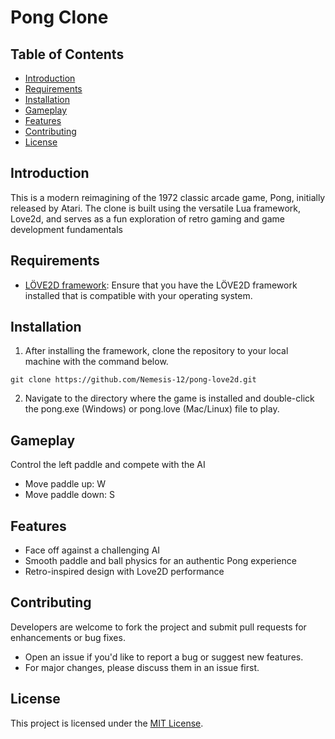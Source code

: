# Pong Clone

## Table of Contents
- [Introduction](#introduction)
- [Requirements](#requirements)
- [Installation](#installation)
- [Gameplay](#gameplay)
- [Features](#features)
- [Contributing](#contributing)
- [License](#license)

## Introduction
This is a modern reimagining of the 1972 classic arcade game, Pong, initially released by Atari. The clone is built using the versatile Lua framework, Love2d, and serves as a fun exploration of retro gaming and game development fundamentals

## Requirements
- [LÖVE2D framework](https://love2d.org/): Ensure that you have the LÖVE2D framework installed that is compatible with your operating system.

## Installation
1. After installing the framework, clone the repository to your local machine with the command below.

```
git clone https://github.com/Nemesis-12/pong-love2d.git
```

2. Navigate to the directory where the game is installed and double-click the pong.exe (Windows) or pong.love (Mac/Linux) file to play.

## Gameplay
Control the left paddle and compete with the AI
- Move paddle up: W
- Move paddle down: S

## Features
- Face off against a challenging AI
- Smooth paddle and ball physics for an authentic Pong experience
- Retro-inspired design with Love2D performance

## Contributing
Developers are welcome to fork the project and submit pull requests for enhancements or bug fixes.  
- Open an issue if you'd like to report a bug or suggest new features.  
- For major changes, please discuss them in an issue first.

## License
This project is licensed under the [MIT License](LICENSE).
